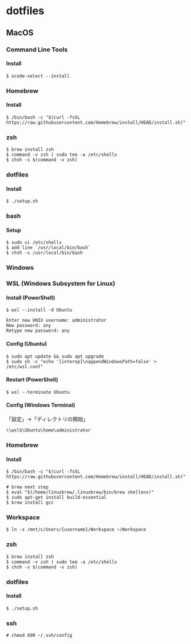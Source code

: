 # dotfiles

## MacOS

### Command Line Tools

#### Install

    $ xcode-select --install

### Homebrew

#### Install

    $ /bin/bash -c "$(curl -fsSL https://raw.githubusercontent.com/Homebrew/install/HEAD/install.sh)"

### zsh
    $ brew install zsh
    $ command -v zsh | sudo tee -a /etc/shells
    $ chsh -s $(command -v zsh)

### dotfiles

#### Install

    $ ./setup.sh

### bash

#### Setup

    $ sudo vi /etc/shells
    $ add line `/usr/local/bin/bash`
    $ chsh -s /usr/local/bin/bash

### Windows

### WSL (Windows Subsystem for Linux)

#### Install (PowerShell)
    $ wsl --install -d Ubuntu

    Enter new UNIX username: administrator
    New password: any
    Retype new password: any

#### Config (Ubuntu)
    $ sudo apt update && sudo apt upgrade
    $ sudo sh -c "echo '[interop]\nappendWindowsPath=false' > /etc/wsl.conf"

#### Restart (PowerShell)
    $ wsl --terminate Ubuntu

#### Config (Windows Terminal)
「設定」→「ディレクトリの開始」

    \\wsl$\Ubuntu\home\administrator

### Homebrew

#### Install

    $ /bin/bash -c "$(curl -fsSL https://raw.githubusercontent.com/Homebrew/install/HEAD/install.sh)"

    # brew next step
    $ eval "$(/home/linuxbrew/.linuxbrew/bin/brew shellenv)"
    $ sudo apt-get install build-essential
    $ brew install gcc

### Workspace
    $ ln -s /mnt/c/Users/{username}/Workspace ~/Workspace

### zsh
    $ brew install zsh
    $ command -v zsh | sudo tee -a /etc/shells
    $ chsh -s $(command -v zsh)

### dotfiles

#### Install
    $ ./setup.sh

### ssh
    # chmod 600 ~/.ssh/config
